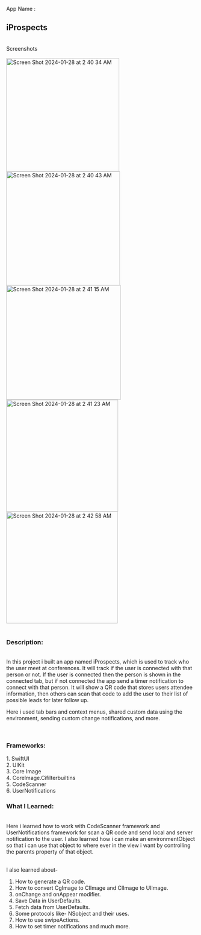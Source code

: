 App Name : <br>
<h2>iProspects</h2> 
<br>
Screenshots <br>
<br>

<img width="300" alt="Screen Shot 2024-01-28 at 2 40 34 AM" src="https://github.com/A-f-Adib/iProspects/assets/109586107/c8a01491-e7dd-4f2d-8b4b-a5a6f0ea99ab">

<img width="302" alt="Screen Shot 2024-01-28 at 2 40 43 AM" src="https://github.com/A-f-Adib/iProspects/assets/109586107/3552031f-dae7-4ef3-a8ca-881a6f702c5e">

<img width="304" alt="Screen Shot 2024-01-28 at 2 41 15 AM" src="https://github.com/A-f-Adib/iProspects/assets/109586107/b41bdccf-d59b-4316-908a-16f4ebec002d">

<img width="297" alt="Screen Shot 2024-01-28 at 2 41 23 AM" src="https://github.com/A-f-Adib/iProspects/assets/109586107/5ff58d4a-8616-403c-8f12-485cd47d16c0">

<img width="296" alt="Screen Shot 2024-01-28 at 2 42 58 AM" src="https://github.com/A-f-Adib/iProspects/assets/109586107/b8dea464-472d-4e42-908a-44d67ad43a4e">


<br>
<br>
<h3> Description:</h3> <br>
In this project i built an app named iProspects, which is used to track who the user meet at conferences. It will track if the user is connected with that person or not. If the user is connected then the person is shown in the connected tab, but if not connected the app send a timer notification to connect with that person. It will show a QR code that stores users attendee information, then others can scan that code to add the user to their list of possible leads for later follow up.

Here i used tab bars and context menus, shared custom data using the environment, sending custom change notifications, and more.

<br>

<h3>Frameworks: </h3>
   1. SwiftUI <br>
   2. UIKit <br>
   3. Core Image <br>
   4. CoreImage.Cifilterbuiltins <br>
   5. CodeScanner <br>
   6. UserNotifications

<br>
<h3> What I Learned:</h3> <br>
Here i learned how to work with CodeScanner framework and UserNotifications framework for scan a QR code and send local and server notification to the user. I also learned how i can make an environmentObject so that i can use that object to where ever  in the view i want by controlling the parents property of that object.  
<br>

<br> I also learned about-
1. How to generate a QR code. 
2. How to convert CgImage to CIImage and CIImage to UIImage.
3. onChange and onAppear modifier.
4. Save Data in UserDefaults.
5. Fetch data from UserDefaults.
6. Some protocols like- NSobject and their uses.
7. How to use swipeActions.
8. How to set timer notifications and much more.

 
